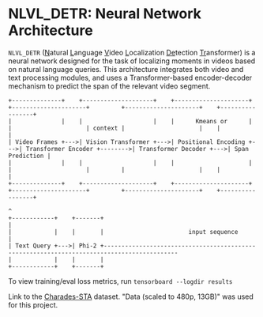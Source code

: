 # NLVL_DETR: Neural Network Architecture

`NLVL_DETR` (<ins>N</ins>atural <ins>L</ins>anguage <ins>V</ins>ideo <ins>L</ins>ocalization <ins>De</ins>tection <ins>Tr</ins>ansformer) is a neural network designed for the task of localizing moments in videos based on natural language queries. This architecture integrates both video and text processing modules, and uses a Transformer-based encoder-decoder mechanism to predict the span of the relevant video segment.

```plaintext
+--------------+    +--------------------+    +---------------------+    +---------------------+         +---------------------+    +-----------------+
|              |    |                    |    |      Kmeans or      |    |                     | context |                     |    |                 |
| Video Frames +--->| Vision Transformer +--->| Positional Encoding +--->| Transformer Encoder +-------->| Transformer Decoder +--->| Span Prediction |
|              |    |                    |    |                     |    |                     |         |                     |    |                 |
+--------------+    +--------------------+    +---------------------+    +---------------------+         +---------------------+    +-----------------+
                                                                                                                     ^
+------------+    +-------+                                                                                          |
|            |    |       |                        input sequence                                                    |
| Text Query +--->| Phi-2 +-------------------------------------------------------------------------------------------
|            |    |       |
+------------+    +-------+
```

To view training/eval loss metrics, run `tensorboard --logdir results`

Link to the [Charades-STA](https://prior.allenai.org/projects/charades) dataset. "Data (scaled to 480p, 13GB)" was used for this project.
